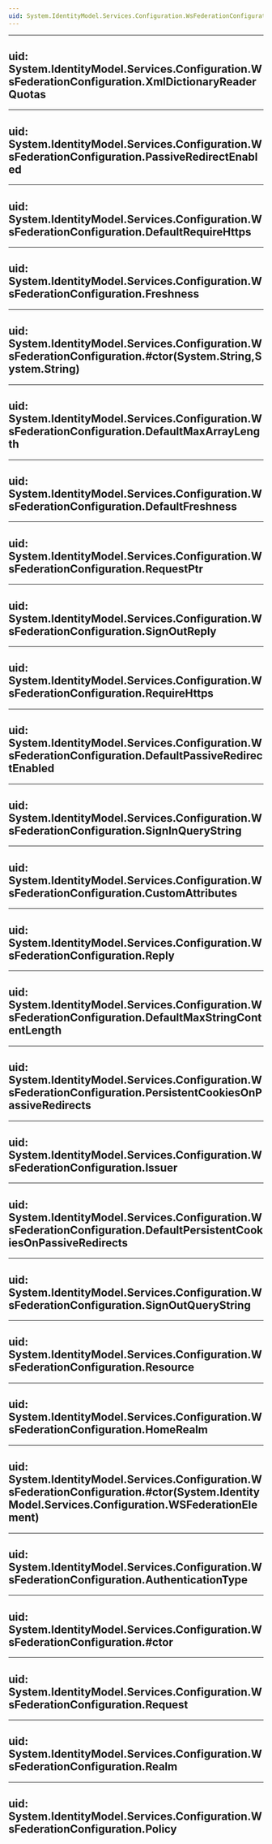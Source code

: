 ```yaml
---
uid: System.IdentityModel.Services.Configuration.WsFederationConfiguration
---
```


---
uid: System.IdentityModel.Services.Configuration.WsFederationConfiguration.XmlDictionaryReaderQuotas
---

---
uid: System.IdentityModel.Services.Configuration.WsFederationConfiguration.PassiveRedirectEnabled
---

---
uid: System.IdentityModel.Services.Configuration.WsFederationConfiguration.DefaultRequireHttps
---

---
uid: System.IdentityModel.Services.Configuration.WsFederationConfiguration.Freshness
---

---
uid: System.IdentityModel.Services.Configuration.WsFederationConfiguration.#ctor(System.String,System.String)
---

---
uid: System.IdentityModel.Services.Configuration.WsFederationConfiguration.DefaultMaxArrayLength
---

---
uid: System.IdentityModel.Services.Configuration.WsFederationConfiguration.DefaultFreshness
---

---
uid: System.IdentityModel.Services.Configuration.WsFederationConfiguration.RequestPtr
---

---
uid: System.IdentityModel.Services.Configuration.WsFederationConfiguration.SignOutReply
---

---
uid: System.IdentityModel.Services.Configuration.WsFederationConfiguration.RequireHttps
---

---
uid: System.IdentityModel.Services.Configuration.WsFederationConfiguration.DefaultPassiveRedirectEnabled
---

---
uid: System.IdentityModel.Services.Configuration.WsFederationConfiguration.SignInQueryString
---

---
uid: System.IdentityModel.Services.Configuration.WsFederationConfiguration.CustomAttributes
---

---
uid: System.IdentityModel.Services.Configuration.WsFederationConfiguration.Reply
---

---
uid: System.IdentityModel.Services.Configuration.WsFederationConfiguration.DefaultMaxStringContentLength
---

---
uid: System.IdentityModel.Services.Configuration.WsFederationConfiguration.PersistentCookiesOnPassiveRedirects
---

---
uid: System.IdentityModel.Services.Configuration.WsFederationConfiguration.Issuer
---

---
uid: System.IdentityModel.Services.Configuration.WsFederationConfiguration.DefaultPersistentCookiesOnPassiveRedirects
---

---
uid: System.IdentityModel.Services.Configuration.WsFederationConfiguration.SignOutQueryString
---

---
uid: System.IdentityModel.Services.Configuration.WsFederationConfiguration.Resource
---

---
uid: System.IdentityModel.Services.Configuration.WsFederationConfiguration.HomeRealm
---

---
uid: System.IdentityModel.Services.Configuration.WsFederationConfiguration.#ctor(System.IdentityModel.Services.Configuration.WSFederationElement)
---

---
uid: System.IdentityModel.Services.Configuration.WsFederationConfiguration.AuthenticationType
---

---
uid: System.IdentityModel.Services.Configuration.WsFederationConfiguration.#ctor
---

---
uid: System.IdentityModel.Services.Configuration.WsFederationConfiguration.Request
---

---
uid: System.IdentityModel.Services.Configuration.WsFederationConfiguration.Realm
---

---
uid: System.IdentityModel.Services.Configuration.WsFederationConfiguration.Policy
---
